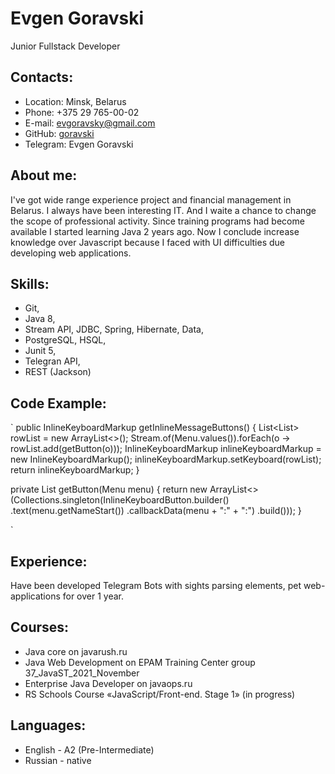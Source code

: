 # Evgen Goravski
Junior Fullstack Developer


## Contacts:
- Location: Minsk, Belarus
- Phone: +375 29 765-00-02
- E-mail: evgoravsky@gmail.com
- GitHub: [goravski](https://github.com/goravski)
- Telegram: Evgen Goravski


## About me:
I've got wide range experience project and financial management in Belarus. I always have been interesting IT.
And I waite a chance to change the scope of professional activity. Since training programs had become available I started learning Java 2 years ago. 
Now I conclude increase knowledge over Javascript because I faced with UI difficulties due developing web applications. 


## Skills:
* Git, 
* Java 8, 
* Stream API, JDBC, Spring, Hibernate, Data, 
* PostgreSQL, HSQL, 
* Junit 5, 
* Telegran API, 
* REST (Jackson)


## Code Example:
`
public InlineKeyboardMarkup getInlineMessageButtons() {
List<List<InlineKeyboardButton>> rowList = new ArrayList<>();
Stream.of(Menu.values()).forEach(o -> rowList.add(getButton(o)));
InlineKeyboardMarkup inlineKeyboardMarkup = new InlineKeyboardMarkup();
inlineKeyboardMarkup.setKeyboard(rowList);
return inlineKeyboardMarkup;
}

private List<InlineKeyboardButton> getButton(Menu menu) {
return new ArrayList<>(Collections.singleton(InlineKeyboardButton.builder()
.text(menu.getNameStart())
.callbackData(menu + ":" + ":")
.build()));
}

`


## Experience:
Have been developed Telegram Bots with sights parsing elements, pet web-applications for over 1 year. 


## Courses:
* Java core on javarush.ru
* Java Web Development on EPAM Training Center group 37_JavaST_2021_November
* Enterprise Java Developer on javaops.ru
* RS Schools Course «JavaScript/Front-end. Stage 1» (in progress)


## Languages:
* English - A2 (Pre-Intermediate) 
* Russian - native


